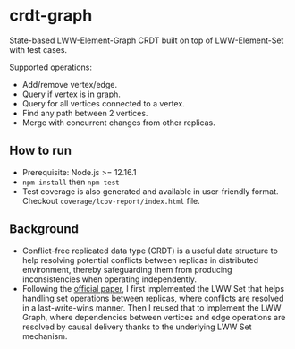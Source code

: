 # crdt-graph

State-based LWW-Element-Graph CRDT built on top of LWW-Element-Set with test cases.

Supported operations:
- Add/remove vertex/edge.
- Query if vertex is in graph.
- Query for all vertices connected to a vertex.
- Find any path between 2 vertices.
- Merge with concurrent changes from other replicas.

## How to run
- Prerequisite: Node.js >= 12.16.1
- `npm install` then `npm test`
- Test coverage is also generated and available in user-friendly format. Checkout `coverage/lcov-report/index.html` file.

## Background
- Conflict-free replicated data type (CRDT) is a useful data structure to help resolving potential conflicts between replicas in distributed environment, thereby safeguarding them from producing inconsistencies when operating independently.
- Following the [official paper](https://hal.inria.fr/inria-00555588/document), I first implemented the LWW Set that helps handling set operations between replicas, where conflicts are resolved in a last-write-wins manner. Then I reused that to implement the LWW Graph, where dependencies between vertices and edge operations are resolved by causal delivery thanks to the underlying LWW Set mechanism.